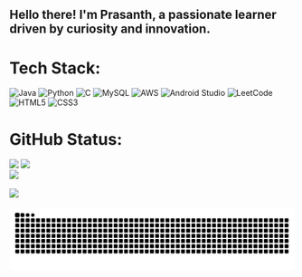 <h2 align="left">Hello there! I'm Prasanth, a passionate learner driven by curiosity and innovation. </h2>

# Tech Stack:
![Java](https://img.shields.io/badge/java-%23ED8B00.svg?style=for-the-badge&logo=openjdk&logoColor=white) 
![Python](https://img.shields.io/badge/python-%233776AB.svg?style=for-the-badge&logo=python&logoColor=white) 
![C](https://img.shields.io/badge/c-%2300599C.svg?style=for-the-badge&logo=c&logoColor=white) 
![MySQL](https://img.shields.io/badge/mysql-%2300f.svg?style=for-the-badge&logo=mysql&logoColor=white) 
![AWS](https://img.shields.io/badge/AWS-%23FF9900.svg?style=for-the-badge&logo=amazon-aws&logoColor=white) 
![Android Studio](https://img.shields.io/badge/android%20studio-%233DDC84.svg?style=for-the-badge&logo=android-studio&logoColor=white) 
![LeetCode](https://img.shields.io/badge/leetcode-%23FFA116.svg?style=for-the-badge&logo=leetcode&logoColor=white) 
![HTML5](https://img.shields.io/badge/html5-%23E34F26.svg?style=for-the-badge&logo=html5&logoColor=white) 
![CSS3](https://img.shields.io/badge/css3-%231572B6.svg?style=for-the-badge&logo=css3&logoColor=white)

# GitHub Status:
![](https://github-readme-stats.vercel.app/api?username=Prasanth210&theme=dark&hide_border=false&include_all_commits=false&count_private=false)
![](https://github-readme-streak-stats.herokuapp.com/?user=Prasanth210&theme=dark&hide_border=false)<br/>
![](https://github-readme-stats.vercel.app/api/top-langs/?username=Prasanth210&theme=dark&hide_border=false&include_all_commits=false&count_private=false&layout=compact)

[![](https://visitcount.itsvg.in/api?id=Prasanth210&icon=0&color=0)](https://visitcount.itsvg.in)

<picture>
  <source media="(prefers-color-scheme: dark)" srcset="https://raw.githubusercontent.com/Prasanth210/Prasanth210/output/github-snake-dark.svg" />
  <source media="(prefers-color-scheme: light)" srcset="https://raw.githubusercontent.com/Prasanth210/Prasanth210/output/github-snake.svg" />
  <img alt="github-snake" src="https://raw.githubusercontent.com/Prasanth210/Prasanth210/output/github-snake.svg" />
</picture>
